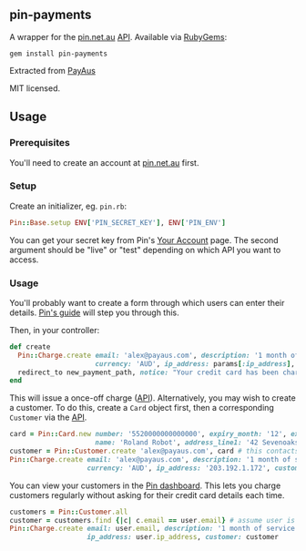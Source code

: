## pin-payments

A wrapper for the [pin.net.au](https://pin.net.au/) [API](https://pin.net.au/docs/api). Available via [RubyGems](http://rubygems.org/gems/pin-payments):

    gem install pin-payments

Extracted from [PayAus](http://www.payaus.com/)

MIT licensed.

## Usage

### Prerequisites

You'll need to create an account at [pin.net.au](https://pin.net.au/) first.

### Setup

Create an initializer, eg. `pin.rb`:

```ruby
Pin::Base.setup ENV['PIN_SECRET_KEY'], ENV['PIN_ENV']
```

You can get your secret key from Pin's [Your Account](https://dashboard.pin.net.au/account) page. The second argument should be "live" or "test" depending on which API you want to access.

### Usage

You'll probably want to create a form through which users can enter their details. [Pin's guide](https://pin.net.au/docs/guides/payment-forms) will step you through this.

Then, in your controller:

```ruby
def create
  Pin::Charge.create email: 'alex@payaus.com', description: '1 month of service', amount: 19900,
                     currency: 'AUD', ip_address: params[:ip_address], card_token: params[:card_token]
  redirect_to new_payment_path, notice: "Your credit card has been charged"
end
```

This will issue a once-off charge ([API](https://pin.net.au/docs/api/charges)). Alternatively, you may wish to create a customer. To do this, create a `Card` object first, then a corresponding `Customer` via the [API](https://pin.net.au/docs/api/customers).

```ruby
card = Pin::Card.new number: '5520000000000000', expiry_month: '12', expiry_year: '2014', cvc: '123',
                     name: 'Roland Robot', address_line1: '42 Sevenoaks St', address_city: 'Lathlain', address_postcode: '6454', address_state: 'WA', address_country: 'Australia'
customer = Pin::Customer.create 'alex@payaus.com', card # this contacts the API
Pin::Charge.create email: 'alex@payaus.com', description: '1 month of service', amount: 19900,
                   currency: 'AUD', ip_address: '203.192.1.172', customer: customer # shorthand for customer_token: customer.token
```

You can view your customers in the [Pin dashboard](https://dashboard.pin.net.au/test/customers). This lets you charge customers regularly without asking for their credit card details each time.

```ruby
customers = Pin::Customer.all
customer = customers.find {|c| c.email == user.email} # assume user is the user you are trying to charge
Pin::Charge.create email: user.email, description: '1 month of service', amount: 19900, currency: 'AUD',
                   ip_address: user.ip_address, customer: customer
```